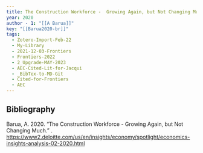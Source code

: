 ```yaml
---
title: The Construction Workforce -  Growing Again, but Not Changing Much
year: 2020
author - 1: "[[A Barua]]"
key: "[[Barua2020-br]]"
tags:
  - Zotero-Import-Feb-22
  - My-Library
  - 2021-12-03-Frontiers
  - Frontiers-2022
  - 2_Upgrade-MAY-2023
  - AEC-Cited-Lit-for-Jacqui
  - _BibTex-to-MD-Git
  - Cited-for-Frontiers
  - AEC
---
```


## Bibliography
Barua, A. 2020. “The Construction Workforce -  Growing Again, but Not Changing Much.” . https://www2.deloitte.com/us/en/insights/economy/spotlight/economics-insights-analysis-02-2020.html